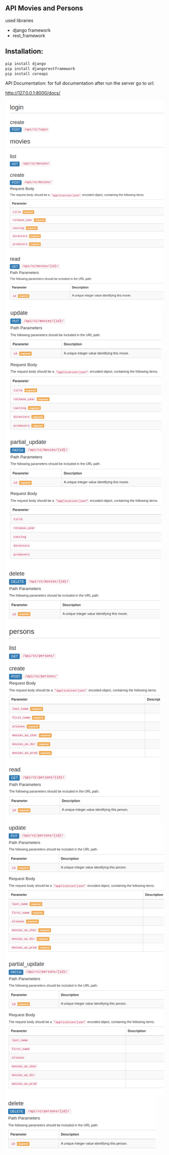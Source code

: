 ## API Movies and Persons

used libraries
- django framework
- rest_framework

## Installation:
``` 
pip install django 
pip install djangorestframework
pip install coreapi
```

API Documentation: 
for full documentation after run the server go to url:

http://127.0.0.1:8000/docs/

![plot](./cine/documentation/1.png)
![plot](./cine/documentation/2.png)
![plot](./cine/documentation/3.png)
![plot](./cine/documentation/4.png)
![plot](./cine/documentation/5.png)

